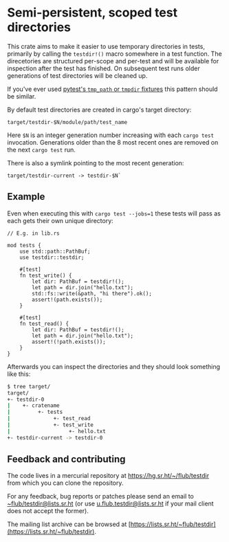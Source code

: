 # Semi-persistent, scoped test directories

This crate aims to make it easier to use temporary directories in
tests, primarily by calling the `testdir!()` macro somewhere in a test
function.  The direcetories are structured per-scope and per-test and
will be available for inspection after the test has finished.  On
subsequent test runs older generations of test directories will be
cleaned up.

If you've ever used [pytest's `tmp_path` or `tmpdir`
fixtures](https://docs.pytest.org/en/stable/reference.html#tmp-path)
this pattern should be similar.

By default test directories are created in cargo's target directory:
```
target/testdir-$N/module/path/test_name
```

Here `$N` is an integer generation number increasing with each `cargo
test` invocation.  Generations older than the 8 most recent ones are
removed on the next `cargo test` run.

There is also a symlink pointing to the most recent generation:
```
target/testdir-current -> testdir-$N`
```

## Example

Even when executing this with `cargo test --jobs=1` these tests will
pass as each gets their own unique directory:
```no_run
// E.g. in lib.rs

mod tests {
    use std::path::PathBuf;
    use testdir::testdir;

    #[test]
    fn test_write() {
        let dir: PathBuf = testdir!();
        let path = dir.join("hello.txt");
        std::fs::write(&path, "hi there").ok();
        assert!(path.exists());
    }
    
    #[test]
    fn test_read() {
        let dir: PathBuf = testdir!();
        let path = dir.join("hello.txt");
        assert!(!path.exists());
    }
}
```

Afterwards you can inspect the directories and they should look
something like this:
```sh
$ tree target/
target/
+- testdir-0
|    +- cratename
|         +- tests
|              +- test_read
|              +- test_write
|                   +- hello.txt
+- testdir-current -> testdir-0
```

## Feedback and contributing

The code lives in a mercurial repository at
https://hg.sr.ht/~/flub/testdir from which you can clone the
repository.

For any feedback, bug reports or patches please send an email to
[~flub/testdir@lists.sr.ht](mailto:~flub/testdir@lists.sr.ht) (or use
[u.flub.testdir@lists.sr.ht](mailto:u.flub.testdir@lists.sr.ht) if
your mail client does not accept the former).

The mailing list archive can be browsed at
[https://lists.sr.ht/~flub/testdir](https://lists.sr.ht/~flub/testdir).
